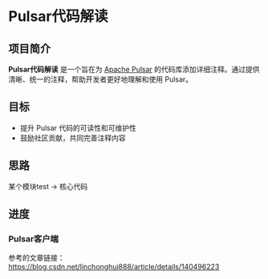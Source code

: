 # Pulsar代码解读

## 项目简介
**Pulsar代码解读** 是一个旨在为 [Apache Pulsar](https://github.com/apache/pulsar) 的代码库添加详细注释。通过提供清晰、统一的注释，帮助开发者更好地理解和使用 Pulsar。

## 目标
- 提升 Pulsar 代码的可读性和可维护性
- 鼓励社区贡献，共同完善注释内容

## 思路
某个模块test -> 核心代码

## 进度
### Pulsar客户端
参考的文章链接：
https://blog.csdn.net/linchonghui888/article/details/140496223
